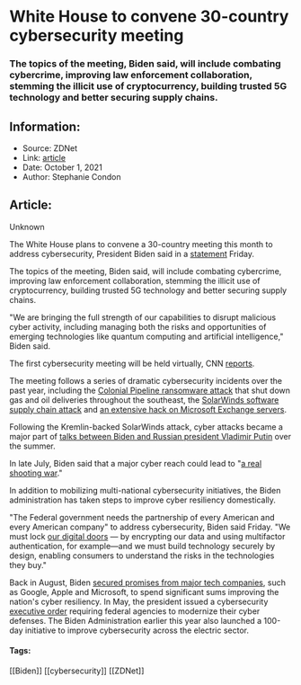 # White House to convene 30-country cybersecurity meeting
### The topics of the meeting, Biden said, will include combating cybercrime, improving law enforcement collaboration, stemming the illicit use of cryptocurrency, building trusted 5G technology and better securing supply chains.

## Information:
+ Source: ZDNet
+ Link: [article](https://www.zdnet.com/article/white-house-to-convene-30-country-cybersecurity-meeting/)
+ Date: October 1, 2021
+ Author: Stephanie Condon


## Article:
Unknown

The White House plans to convene a 30-country meeting this month to address cybersecurity, President Biden said in a [statement](https://www.whitehouse.gov/briefing-room/statements-releases/2021/10/01/statement-by-president-joe-biden-on-cybersecurity-awareness-month/) Friday. 

The topics of the meeting, Biden said, will include combating cybercrime, improving law enforcement collaboration, stemming the illicit use of cryptocurrency, building trusted 5G technology and better securing supply chains. 

"We are bringing the full strength of our capabilities to disrupt malicious cyber activity, including managing both the risks and opportunities of emerging technologies like quantum computing and artificial intelligence," Biden said. 

The first cybersecurity meeting will be held virtually, CNN [reports](https://www.cnn.com/2021/10/01/politics/blinken-cybersecurity-alliance/). 

The meeting follows a series of dramatic cybersecurity incidents over the past year, including the [Colonial Pipeline ransomware attack](https://www.zdnet.com/article/colonial-pipeline-ransomware-attack-everything-you-need-to-know/) that shut down gas and oil deliveries throughout the southeast, the [SolarWinds software supply chain attack](https://www.zdnet.com/article/microsoft-solarwinds-attack-took-more-than-1000-engineers-to-create/) and [an extensive hack on Microsoft Exchange servers](https://www.zdnet.com/article/fbi-blasts-away-web-shells-on-us-servers-in-wake-of-exchange-vulnerabilities/).

Following the Kremlin-backed SolarWinds attack, cyber attacks became a major part of [talks between Biden and Russian president Vladimir Putin](https://www.zdnet.com/article/biden-and-putin-spar-over-cybersecurity-ransomware-at-geneva-summit/) over the summer. 

In late July, Biden said that a major cyber reach could lead to "[a real shooting war](https://www.zdnet.com/article/biden-major-cyber-attack-could-lead-to-a-real-shooting-war/)."






In addition to mobilizing multi-national cybersecurity initiatives, the Biden administration has taken steps to improve cyber resiliency domestically. 

"The Federal government needs the partnership of every American and every American company" to address cybersecurity, Biden said Friday. "We must lock [our digital doors](https://www.whitehouse.gov/wp-content/uploads/2021/06/Memo-What-We-Urge-You-To-Do-To-Protect-Against-The-Threat-of-Ransomware.pdf) — by encrypting our data and using multifactor authentication, for example—and we must build technology securely by design, enabling consumers to understand the risks in the technologies they buy."

Back in August, Biden [secured promises from major tech companies](https://www.zdnet.com/article/tech-giants-make-cybersecurity-commitments-after-white-house-meeting/), such as Google, Apple and Microsoft, to spend significant sums improving the nation's cyber resiliency. In May, the president issued a cybersecurity [executive order](https://www.whitehouse.gov/briefing-room/presidential-actions/2021/05/12/executive-order-on-improving-the-nations-cybersecurity/) requiring federal agencies to modernize their cyber defenses. The Biden Administration earlier this year also launched a 100-day initiative to improve cybersecurity across the electric sector. 





#### Tags:
[[Biden]] [[cybersecurity]] [[ZDNet]]
